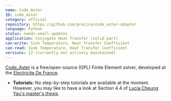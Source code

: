 ```yaml
---
name: Code_Aster
ID: code_aster
category: official
repository: https://github.com/precice/code_aster-adapter
language: Python
status: needs-small-updates
application: Conjugate Heat Transfer (solid part)
can-write: Sink Temperature, Heat Transfer Coefficient
can-read: Sink Temperature, Heat Transfer Coefficient
versions: 12 (currently not actively maintained)
---
```


[Code_Aster](https://code-aster.org/) is a free/open-source (GPL) Finite Element solver, developed at the [Electricite De France](https://www.edf.fr/).

* **Tutorials:** No step-by-step tutorials are available at the moment. However,
you may like to have a look at Section 4.4 of [Lucia Cheung Yau's master's thesis](https://www5.in.tum.de/pub/Cheung2016_Thesis.pdf).
